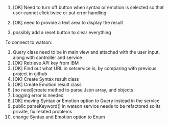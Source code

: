 
1. [OK] Need to turn off button when syntax or emotion is selected so that user cannot click twice or
   put error handling
   
2. [OK] need to provide a text area to display the result
3. possibly add a reset button to clear everything

To connect to watson:

1. Query class need to be in main view and attached with the user input, along with controller and service
2. [OK] Retrieve API key from IBM
3. [OK] Find out what URL in setservice is, by comparing with previous project in github
4. [OK] Create Syntax result class
5. [OK] Create Emotion result class
6. [no need]create method to parse Json array, and objects
7. Logging error is needed
8. [OK] moving Syntax or Emotion option to Query instead in the service
9. public parseKeyword() in watson service needs to be refactored so its private, fix related problems
10. change Syntax and Emotion option to Enum